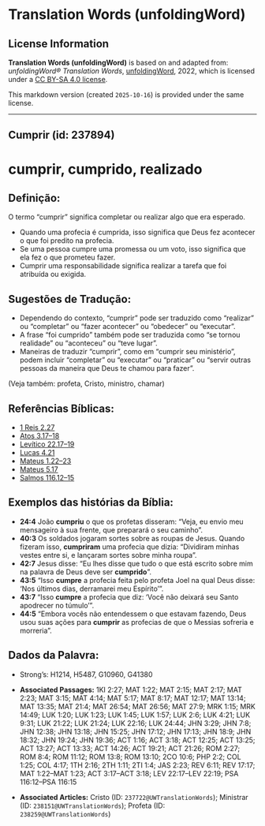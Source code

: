 # Translation Words (unfoldingWord)

## License Information

**Translation Words (unfoldingWord)** is based on and adapted from: _unfoldingWord® Translation Words_, [unfoldingWord](https://unfoldingword.org/utw), 2022, which is licensed under a [CC BY-SA 4.0 license](https://creativecommons.org/licenses/by-sa/4.0/legalcode.en).

This markdown version (created `2025-10-16`) is provided under the same license.



--------------------------------

## Cumprir (id: 237894)

cumprir, cumprido, realizado
============================

Definição:
----------

O termo “cumprir” significa completar ou realizar algo que era esperado.

* Quando uma profecia é cumprida, isso significa que Deus fez acontecer o que foi predito na profecia.
* Se uma pessoa cumpre uma promessa ou um voto, isso significa que ela fez o que prometeu fazer.
* Cumprir uma responsabilidade significa realizar a tarefa que foi atribuída ou exigida.

Sugestões de Tradução:
----------------------

* Dependendo do contexto, “cumprir” pode ser traduzido como “realizar” ou “completar” ou “fazer acontecer” ou “obedecer” ou “executar”.
* A frase “foi cumprido” também pode ser traduzida como “se tornou realidade” ou “aconteceu” ou “teve lugar”.
* Maneiras de traduzir “cumprir”, como em “cumprir seu ministério”, podem incluir “completar” ou “executar” ou “praticar” ou “servir outras pessoas da maneira que Deus te chamou para fazer”.

(Veja também: profeta, Cristo, ministro, chamar)

Referências Bíblicas:
---------------------

* [1 Reis 2\.27](https://ref.ly/1Kgs2:27)
* [Atos 3\.17–18](https://ref.ly/Acts3:17-Acts3:18)
* [Levítico 22\.17–19](https://ref.ly/Lev22:17-Lev22:19)
* [Lucas 4\.21](https://ref.ly/Luke4:21)
* [Mateus 1\.22–23](https://ref.ly/Matt1:22-Matt1:23)
* [Mateus 5\.17](https://ref.ly/Matt5:17)
* [Salmos 116\.12–15](https://ref.ly/Ps116:12-Ps116:15)

Exemplos das histórias da Bíblia:
---------------------------------

* **24:4** João **cumpriu** o que os profetas disseram: “Veja, eu envio meu mensageiro à sua frente, que preparará o seu caminho”.
* **40:3** Os soldados jogaram sortes sobre as roupas de Jesus. Quando fizeram isso, **cumpriram** uma profecia que dizia: “Dividiram minhas vestes entre si, e lançaram sortes sobre minha roupa”.
* **42:7** Jesus disse: “Eu lhes disse que tudo o que está escrito sobre mim na palavra de Deus deve ser **cumprido**”.
* **43:5** “Isso **cumpre** a profecia feita pelo profeta Joel na qual Deus disse: ‘Nos últimos dias, derramarei meu Espírito’”.
* **43:7** “Isso **cumpre** a profecia que diz: ‘Você não deixará seu Santo apodrecer no túmulo’”.
* **44:5** “Embora vocês não entendessem o que estavam fazendo, Deus usou suas ações para **cumprir** as profecias de que o Messias sofreria e morreria”.

Dados da Palavra:
-----------------

* Strong’s: H1214, H5487, G10960, G41380

* **Associated Passages:** 1KI 2:27; MAT 1:22; MAT 2:15; MAT 2:17; MAT 2:23; MAT 3:15; MAT 4:14; MAT 5:17; MAT 8:17; MAT 12:17; MAT 13:14; MAT 13:35; MAT 21:4; MAT 26:54; MAT 26:56; MAT 27:9; MRK 1:15; MRK 14:49; LUK 1:20; LUK 1:23; LUK 1:45; LUK 1:57; LUK 2:6; LUK 4:21; LUK 9:31; LUK 21:22; LUK 21:24; LUK 22:16; LUK 24:44; JHN 3:29; JHN 7:8; JHN 12:38; JHN 13:18; JHN 15:25; JHN 17:12; JHN 17:13; JHN 18:9; JHN 18:32; JHN 19:24; JHN 19:36; ACT 1:16; ACT 3:18; ACT 12:25; ACT 13:25; ACT 13:27; ACT 13:33; ACT 14:26; ACT 19:21; ACT 21:26; ROM 2:27; ROM 8:4; ROM 11:12; ROM 13:8; ROM 13:10; 2CO 10:6; PHP 2:2; COL 1:25; COL 4:17; 1TH 2:16; 2TH 1:11; 2TI 1:4; JAS 2:23; REV 6:11; REV 17:17; MAT 1:22–MAT 1:23; ACT 3:17–ACT 3:18; LEV 22:17–LEV 22:19; PSA 116:12–PSA 116:15
* **Associated Articles:** Cristo (ID: `237722@UWTranslationWords`); Ministrar (ID: `238151@UWTranslationWords`); Profeta (ID: `238259@UWTranslationWords`)

